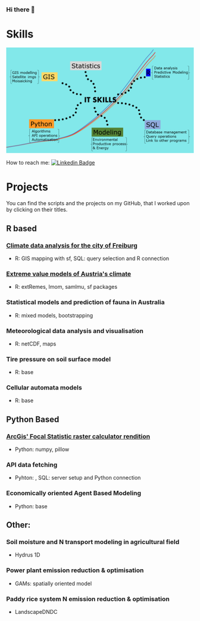 ### Hi there 👋
# Skills
<!--
**vmasc99/vmasc99** is a ✨ _special_ ✨ repository because its `README.md` (this file) appears on your GitHub profile.

Here are some ideas to get you started:

- 🔭 I’m currently working on ...
- 🌱 I’m currently learning ...
- 👯 I’m looking to collaborate on ...
- 🤔 I’m looking for help with ...
- 💬 Ask me about ...
- 📫 How to reach me: ...
- 😄 Pronouns: ...
- ⚡ Fun fact: ...

<div id="badges">
  <img src="https://img.shields.io/badge/LinkedIn-blue?style=for-the-badge&logo=linkedin&logoColor=white" alt="LinkedIn Badge"/>
</div>

-->


<div id="skills">
  <img src="https://github.com/vmasc99/imgs_README/blob/main/github_material.png"/>
</div>


How to reach me: [![Linkedin Badge](https://img.shields.io/badge/-LINKEDIN-blue?style=flat&logo=Linkedin&logoColor=white)](https://www.linkedin.com/in/valentino-mascherini-452175216/)

# Projects

You can find the scripts and the projects on my GitHub, that I worked upon by clicking on their titles.

## R based

### [Climate data analysis for the city of Freiburg](https://github.com/vmasc99/Clim_Frei)
- R: GIS mapping with sf, SQL: query selection and R connection

### [Extreme value models of Austria's climate](https://github.com/vmasc99/Extreme_Values_Stat)
- R: extRemes, lmom, samlmu, sf packages

### Statistical models and prediction of fauna in Australia
- R: mixed models, bootstrapping

### Meteorological data analysis and visualisation
- R: netCDF, maps

### Tire pressure on soil surface model
- R: base

### Cellular automata models
- R: base

## Python Based

### [ArcGis' Focal Statistic raster calculator rendition](https://github.com/vmasc99/Focal_Statistics)
- Python: numpy, pillow
 
### API data fetching
- Pyhton: , SQL: server setup and Python connection

### Economically oriented Agent Based Modeling
- Python: base

## Other:

### Soil moisture and N transport modeling in agricultural field
- Hydrus 1D

### Power plant emission reduction & optimisation 
- GAMs: spatially oriented model

### Paddy rice system N emission reduction & optimisation
- LandscapeDNDC





